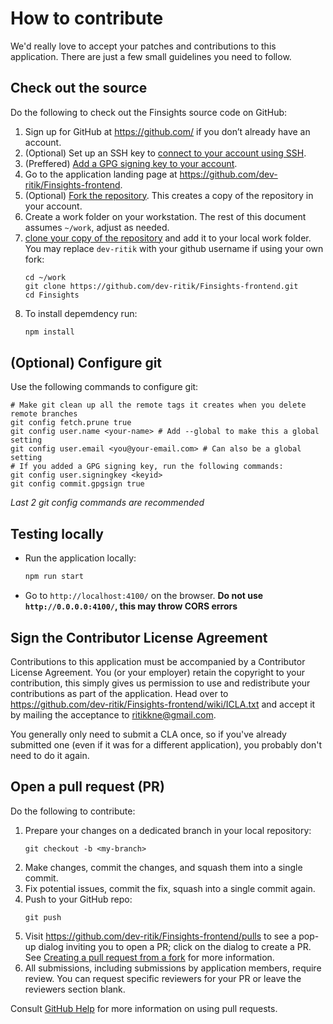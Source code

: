 # How to contribute

We'd really love to accept your patches and contributions to this application. There are
just a few small guidelines you need to follow.

## Check out the source

Do the following to check out the Finsights source code on GitHub:

1.  Sign up for GitHub at https://github.com/ if you don’t already have an account.
1.  (Optional) Set up an SSH key to [connect to your account using SSH].
1.  (Preffered) [Add a GPG signing key to your account].
1.  Go to the application landing page at https://github.com/dev-ritik/Finsights-frontend.
1.  (Optional) [Fork the repository]. This creates a copy of the repository in your account.
1.  Create a work folder on your workstation. The rest of this document assumes `~/work`, adjust as needed.
1.  [clone your copy of the repository] and add it to your local work folder. You may replace `dev-ritik` with your github username if using your own fork:
    ```
    cd ~/work
    git clone https://github.com/dev-ritik/Finsights-frontend.git
    cd Finsights
    ```
1.  To install depemdency run:
    ```sh
    npm install
    ```

## (Optional) Configure git

Use the following commands to configure git:
```
# Make git clean up all the remote tags it creates when you delete remote branches
git config fetch.prune true
git config user.name <your-name> # Add --global to make this a global setting
git config user.email <you@your-email.com> # Can also be a global setting
# If you added a GPG signing key, run the following commands:
git config user.signingkey <keyid>
git config commit.gpgsign true
```
_Last 2 git config commands are recommended_

## Testing locally

- Run the application locally:
    ```sh
    npm run start
    ```
- Go to `http://localhost:4100/` on the browser. **Do not use `http://0.0.0.0:4100/`, this may throw CORS errors**

## Sign the Contributor License Agreement

Contributions to this application must be accompanied by a Contributor License
Agreement. You (or your employer) retain the copyright to your contribution,
this simply gives us permission to use and redistribute your contributions as
part of the application. Head over to <https://github.com/dev-ritik/Finsights-frontend/wiki/ICLA.txt>
and accept it by mailing the acceptance to [ritikkne@gmail.com](mailto:ritikkne@gmail.com?subject=Acceptance%20of%20ICLA&body=I%20hereby%20accept%20the%20ICLA%20agreement%20available%20at%20https%3A%2F%2Fgithub.com%2Fdev-ritik%2FFinsights-frontend%2Fwiki%2FICLA.txt).

You generally only need to submit a CLA once, so if you've already submitted one (even if it was for a different application), you probably don't need to do it again.

## Open a pull request (PR)

Do the following to contribute:

1.  Prepare your changes on a dedicated branch in your local repository:
    ```
    git checkout -b <my-branch>
    ```
1.  Make changes, commit the changes, and squash them into a single commit.
1.  Fix potential issues, commit the fix, squash into a single commit again.
1.  Push to your GitHub repo:
    ```
    git push
    ```
1.  Visit https://github.com/dev-ritik/Finsights-frontend/pulls to see a pop-up dialog inviting you to open a PR; click on the dialog to create a PR. See [Creating a pull request from a fork] for more information.
1.  All submissions, including submissions by application members, require review. You can request specific reviewers for your PR or leave the reviewers section blank.

Consult [GitHub Help] for more information on using pull requests.

[connect to your account using SSH]: https://help.github.com/en/articles/connecting-to-github-with-ssh
[Add a GPG signing key to your account]: https://help.github.com/en/articles/adding-a-new-gpg-key-to-your-github-account
[Fork the repository]: https://help.github.com/en/articles/fork-a-repo
[clone your copy of the repository]: https://help.github.com/en/articles/cloning-a-repository
[build instructions]: https://github.com/google/agi/blob/master/BUILDING.md
[Creating a pull request from a fork]: https://help.github.com/en/articles/creating-a-pull-request-from-a-fork
[GitHub Help]: https://help.github.com/articles/about-pull-requests/
